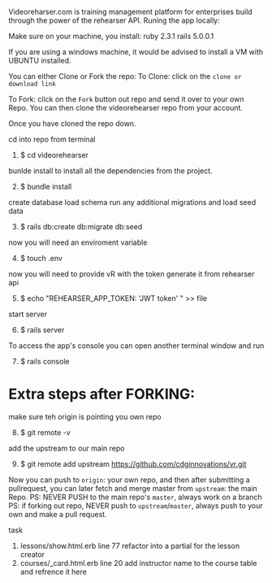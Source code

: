 Videoreharser.com is training management platform for enterprises build through the power of the rehearser API.
Runing the app locally:


Make sure on your machine, you install:
ruby 2.3.1
rails 5.0.0.1

If you are using a windows machine, it would be advised to install a VM with UBUNTU installed.

You can either Clone or Fork the repo:
To Clone: 
    click on the `clone or download link`

To Fork: 
    click on the `Fork` button out repo and send it over to your own Repo.
    You can then clone the videorehearser repo from your account.

Once you have cloned the repo down.

cd into repo from terminal

1) $ cd videorehearser

bunlde install to install all the dependencies from the project.

2) $ bundle install

create database load schema run any additional migrations and load seed data

3) $ rails db:create db:migrate db:seed

now you will need an enviroment variable 

4) $ touch .env 

now you will need to provide vR with the token generate it from rehearser api

5) $ echo "REHEARSER_APP_TOKEN: 'JWT token' " >> file

start server

6) $ rails server

To access the app's console you can open another terminal window and run

7) $ rails console


# Extra steps after FORKING:

make sure teh origin is pointing you own repo

8) $ git remote -v

add the upstream to our main repo

9) $ git remote add upstream https://github.com/cdginnovations/vr.git

Now you can push to `origin`: your own repo, and then after submitting a pullrequest, you can later fetch and merge master from  `upstream`: the main Repo.
PS: NEVER PUSH to the main repo's `master`, always work on a branch
PS: if forking out repo, NEVER push to `upstream`/`master`, always push to your own and make a pull request.


task

1) lessons/show.html.erb line 77 refactor into a partial for the lesson creator
2) courses/_card.html.erb  line 20 add instructor name to the course table and refrence it here
